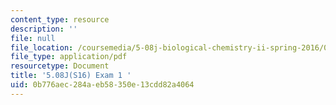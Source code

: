```yaml
---
content_type: resource
description: ''
file: null
file_location: /coursemedia/5-08j-biological-chemistry-ii-spring-2016/0b776aec284aeb58350e13cdd82a4064_MIT5_08jS16exam1.pdf
file_type: application/pdf
resourcetype: Document
title: '5.08J(S16) Exam 1 '
uid: 0b776aec-284a-eb58-350e-13cdd82a4064
---
```

